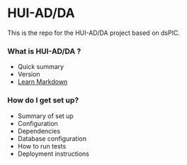 # HUI-AD/DA #

This is the repo for the HUI-AD/DA project based on dsPIC.

### What is HUI-AD/DA ? ###

* Quick summary
* Version
* [Learn Markdown](https://bitbucket.org/tutorials/markdowndemo)

### How do I get set up? ###

* Summary of set up
* Configuration
* Dependencies
* Database configuration
* How to run tests
* Deployment instructions